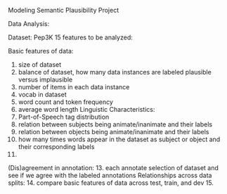 Modeling Semantic Plausibility Project

Data Analysis:

Dataset: Pep3K
15 features to be analyzed:

Basic features of data:
1. size of dataset
2. balance of dataset, how many data instances are labeled plausible versus implausible
3. number of items in each data instance
4. vocab in dataset
5. word count and token frequency
6. average word length
Linguistic Characteristics:
8. Part-of-Speech tag distribution
9. relation between subjects being animate/inanimate and their labels
10. relation between objects being animate/inanimate and their labels
11. how many times words appear in the dataset as subject or object and their corresponding labels
12.
(Dis)agreement in annotation:
13. each annotate selection of dataset and see if we agree with the labeled annotations
Relationships across data splits:
14. compare basic features of data across test, train, and dev
15.
